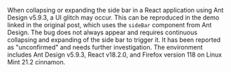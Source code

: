 When collapsing or expanding the side bar in a React application using Ant Design v5.9.3, a UI glitch may occur. This can be reproduced in the demo linked in the original post, which uses the `sideBar` component from Ant Design. The bug does not always appear and requires continuous collapsing and expanding of the side bar to trigger it. It has been reported as "unconfirmed" and needs further investigation. The environment includes Ant Design v5.9.3, React v18.2.0, and Firefox version 118 on Linux Mint 21.2 cinnamon.
